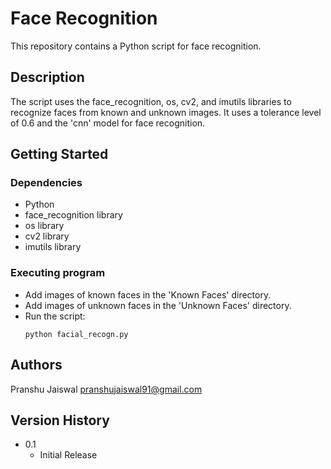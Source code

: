 # Face Recognition

This repository contains a Python script for face recognition.

## Description

The script uses the face_recognition, os, cv2, and imutils libraries to recognize faces from known and unknown images. It uses a tolerance level of 0.6 and the 'cnn' model for face recognition.

## Getting Started

### Dependencies

* Python
* face_recognition library
* os library
* cv2 library
* imutils library

### Executing program

* Add images of known faces in the 'Known Faces' directory.
* Add images of unknown faces in the 'Unknown Faces' directory.
* Run the script:
    ```
    python facial_recogn.py
    ```

## Authors

Pranshu Jaiswal
pranshujaiswal91@gmail.com

## Version History

* 0.1
    * Initial Release
